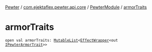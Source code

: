[Pewter](../../index.md) / [com.ejektaflex.pewter.api.core](../index.md) / [PewterModule](index.md) / [armorTraits](./armor-traits.md)

# armorTraits

`open val armorTraits: `[`MutableList`](https://kotlinlang.org/api/latest/jvm/stdlib/kotlin.collections/-mutable-list/index.html)`<`[`EffectWrapper`](../-effect-wrapper/index.md)`<out `[`IPewterArmorTrait`](../../com.ejektaflex.pewter.api.core.traits/-i-pewter-armor-trait.md)`>>`